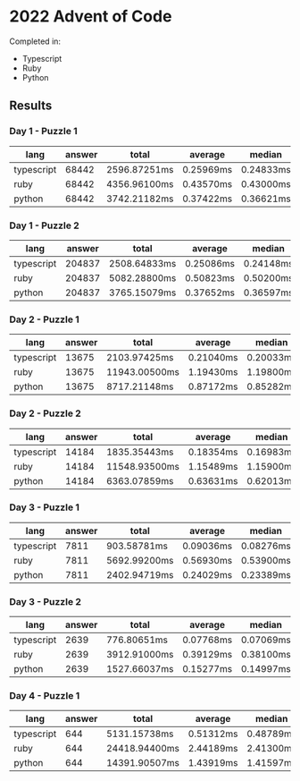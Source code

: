 # 2022 Advent of Code

Completed in:

- Typescript
- Ruby
- Python

## Results

### Day 1 - Puzzle 1

| lang       | answer | total        | average   | median    | p95       | p99       |
| ---------- | ------ | ------------ | --------- | --------- | --------- | --------- |
| typescript | 68442  | 2596.87251ms | 0.25969ms | 0.24833ms | 0.32276ms | 0.43224ms |
| ruby       | 68442  | 4356.96100ms | 0.43570ms | 0.43000ms | 0.53300ms | 0.63200ms |
| python     | 68442  | 3742.21182ms | 0.37422ms | 0.36621ms | 0.42486ms | 0.50998ms |

### Day 1 - Puzzle 2

| lang       | answer | total        | average   | median    | p95       | p99       |
| ---------- | ------ | ------------ | --------- | --------- | --------- | --------- |
| typescript | 204837 | 2508.64833ms | 0.25086ms | 0.24148ms | 0.31621ms | 0.41085ms |
| ruby       | 204837 | 5082.28800ms | 0.50823ms | 0.50200ms | 0.60400ms | 0.68500ms |
| python     | 204837 | 3765.15079ms | 0.37652ms | 0.36597ms | 0.42701ms | 0.52619ms |

### Day 2 - Puzzle 1

| lang       | answer | total         | average   | median    | p95       | p99       |
| ---------- | ------ | ------------- | --------- | --------- | --------- | --------- |
| typescript | 13675  | 2103.97425ms  | 0.21040ms | 0.20033ms | 0.26925ms | 0.37068ms |
| ruby       | 13675  | 11943.00500ms | 1.19430ms | 1.19800ms | 1.30800ms | 1.42900ms |
| python     | 13675  | 8717.21148ms  | 0.87172ms | 0.85282ms | 0.97084ms | 1.14918ms |

### Day 2 - Puzzle 2

| lang       | answer | total         | average   | median    | p95       | p99       |
| ---------- | ------ | ------------- | --------- | --------- | --------- | --------- |
| typescript | 14184  | 1835.35443ms  | 0.18354ms | 0.16983ms | 0.24023ms | 0.36393ms |
| ruby       | 14184  | 11548.93500ms | 1.15489ms | 1.15900ms | 1.28300ms | 1.47800ms |
| python     | 14184  | 6363.07859ms  | 0.63631ms | 0.62013ms | 0.69880ms | 0.83208ms |

### Day 3 - Puzzle 1

| lang       | answer | total        | average   | median    | p95       | p99       |
| ---------- | ------ | ------------ | --------- | --------- | --------- | --------- |
| typescript | 7811   | 903.58781ms  | 0.09036ms | 0.08276ms | 0.12375ms | 0.22522ms |
| ruby       | 7811   | 5692.99200ms | 0.56930ms | 0.53900ms | 0.69400ms | 0.82600ms |
| python     | 7811   | 2402.94719ms | 0.24029ms | 0.23389ms | 0.27871ms | 0.32711ms |

### Day 3 - Puzzle 2

| lang       | answer | total        | average   | median    | p95       | p99       |
| ---------- | ------ | ------------ | --------- | --------- | --------- | --------- |
| typescript | 2639   | 776.80651ms  | 0.07768ms | 0.07069ms | 0.10046ms | 0.22059ms |
| ruby       | 2639   | 3912.91000ms | 0.39129ms | 0.38100ms | 0.49100ms | 0.55500ms |
| python     | 2639   | 1527.66037ms | 0.15277ms | 0.14997ms | 0.16618ms | 0.21696ms |

### Day 4 - Puzzle 1

| lang       | answer | total         | average   | median    | p95       | p99       |
| ---------- | ------ | ------------- | --------- | --------- | --------- | --------- |
| typescript | 644    | 5131.15738ms  | 0.51312ms | 0.48789ms | 0.66195ms | 0.79280ms |
| ruby       | 644    | 24418.94400ms | 2.44189ms | 2.41300ms | 2.65700ms | 3.12100ms |
| python     | 644    | 14391.90507ms | 1.43919ms | 1.41597ms | 1.56307ms | 1.77598ms |
